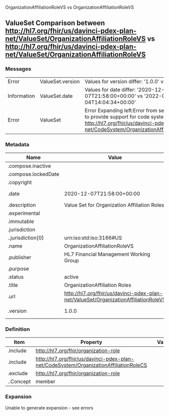 ﻿

OrganizationAffiliationRoleVS vs OrganizationAffiliationRoleVS

## ValueSet Comparison between http://hl7.org/fhir/us/davinci-pdex-plan-net/ValueSet/OrganizationAffiliationRoleVS vs http://hl7.org/fhir/us/davinci-pdex-plan-net/ValueSet/OrganizationAffiliationRoleVS

### Messages

|  |  |  |
| --- | --- | --- |
| Error | ValueSet.version | Values for version differ: '1.0.0' vs '1.1.0' |
| Information | ValueSet.date | Values for date differ: '2020-12-07T21:58:00+00:00' vs '2022-04-04T14:04:34+00:00' |
| Error | ValueSet | Error Expanding left:Error from server: Unable to provide support for code system http://hl7.org/fhir/us/davinci-pdex-plan-net/CodeSystem/OrganizationAffiliationRoleCS |

### Metadata

| Name | Value | | Comments |
| --- | --- | --- | --- |
| .compose.inactive |  | |  |
| .compose.lockedDate |  | |  |
| .copyright |  | |  |
| .date | 2020-12-07T21:58:00+00:00 | 2022-04-04T14:04:34+00:00 | * Values Differ |
| .description | Value Set for Organization Affiliation Roles | |  |
| .experimental |  | |  |
| .immutable |  | |  |
| .jurisdiction |  | |  |
| ..jurisdiction[0] | urn:iso:std:iso:3166#US | |  |
| .name | OrganizationAffiliationRoleVS | |  |
| .publisher | HL7 Financial Management Working Group | |  |
| .purpose |  | |  |
| .status | active | |  |
| .title | OrganizationAffiliation Roles | |  |
| .url | http://hl7.org/fhir/us/davinci-pdex-plan-net/ValueSet/OrganizationAffiliationRoleVS | |  |
| .version | 1.0.0 | 1.1.0 | * Values Differ |

### Definition

| Item | Property | | Value | | Comments |
| --- | --- | --- | --- | --- | --- |
| .include | http://hl7.org/fhir/organization-role | |  | |  |
| .include | http://hl7.org/fhir/us/davinci-pdex-plan-net/CodeSystem/OrganizationAffiliationRoleCS | |  | |  |
| .exclude | http://hl7.org/fhir/organization-role | |  | |  |
| ..Concept | member | |  | |  |

### Expansion

Unable to generate expansion - see errors